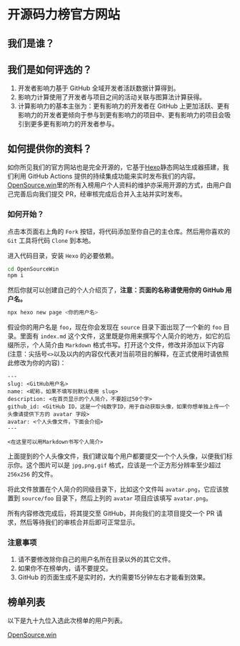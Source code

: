 # 开源码力榜官方网站

## 我们是谁？

## 我们是如何评选的？

1. 开发者影响力基于 GitHub 全域开发者活跃数据计算得到。
2. 影响力计算使用了开发者与项目之间的活动关联与图算法计算获得。
3. 计算影响力的基本主张为：更有影响力的开发者在 GitHub 上更加活跃、更有影响力的开发者更倾向于参与到更有影响力的项目中、更有影响力的项目会吸引到更多更有影响力的开发者参与。

## 如何提供你的资料？ 

如你所见我们的官方网站也是完全开源的，它基于[Hexo](https://hexo.io)静态网站生成器搭建，我们利用 GitHub Actions 提供的持续集成功能来实时发布我们的内容。[OpenSource.win](https://opensource.win)里的所有入榜用户个人资料的维护亦采用开源的方式，由用户自己完善后向我们提交 PR，经审核完成后合并入主站并实时发布。

### 如何开始？

点击本页面右上角的 `Fork` 按钮，将代码添加至你自己的主仓库。然后用你喜欢的 `Git` 工具将代码 `Clone` 到本地。

进入代码目录，安装 `Hexo` 的必要依赖。

```bash
cd OpenSourceWin
npm i
```

然后你就可以创建自己的个人介绍页了，**注意：页面的名称请使用你的 GitHub 用户名。**

```bash
npx hexo new page <你的用户名>
```

假设你的用户名是 `foo`，现在你会发现在 `source` 目录下面出现了一个新的 `foo` 目录。里面有 `index.md` 这个文件，这里既是你用来撰写个人简介的地方，如它的后缀所示，个人简介由 `Markdown` 格式书写。打开这个文件，修改并添加以下内容(注意：尖括号`<>`以及以内的内容仅代表对当前项目的解释，在正式使用时请依照此修改为你的内容)：

```
---
slug: <GitHub用户名>
name: <昵称，如果不填写则默认使用 slug>
description: <在首页显示的个人简介，不要超过50个字>
github_id: <GitHub ID，这是一个纯数字ID，用于自动获取头像，如果你想单独上传一个头像请提供下方的 avatar 字段>
avatar: <个人头像文件，下面会介绍>
---

<在这里可以用Markdown书写个人简介>
```

上面提到的个人头像文件，我们建议每个用户都要提交一个个人头像，以便我们标示你。这个图片可以是 `jpg,png,gif` 格式，应该是一个正方形分辨率至少超过 `256x256` 的文件。

将此文件放置在个人简介的同级目录下，比如这个文件叫 `avatar.png`，它应该放置到 `source/foo` 目录下，然后上列的 `avatar` 项目应该填写 `avatar.png`。

所有内容修改完成后，将其提交至 GitHub，并向我们的主项目提交一个 PR 请求，然后等待我们的审核合并后即可正常显示。

### 注意事项

1. 请不要修改除你自己的用户名所在目录以外的其它文件。
2. 如果你不在榜单内，请不要提交。
3. GitHub 的页面生成不是实时的，大约需要15分钟左右才能看到效果。

## 榜单列表

以下是九十九位入选此次榜单的用户列表。

[OpenSource.win](https://opensource.win/#detail)

